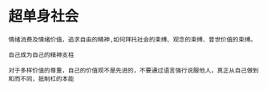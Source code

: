 # 超单身社会
    
    情绪消费及情绪价值，追求自由的精神,如何拜托社会的束缚、观念的束缚、普世价值的束缚。

    自己成为自己的精神支柱

    对于多样价值的尊重，自己的价值观不是先进的，不要通过语言强行说服他人，真正从自己做到和而不同，抵制杠的本能
